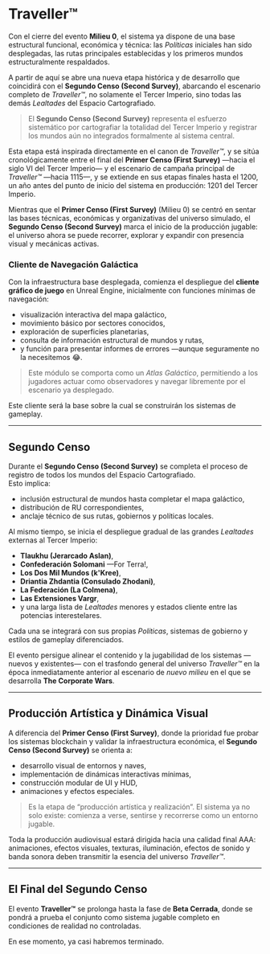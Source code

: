 # Traveller™

Con el cierre del evento **Milieu 0**, el sistema ya dispone de una base estructural funcional, económica y técnica: las _Políticas_ iniciales han sido desplegadas, las rutas principales establecidas y los primeros mundos estructuralmente respaldados.

A partir de aquí se abre una nueva etapa histórica y de desarrollo que coincidirá con el **Segundo Censo (Second Survey)**, abarcando el escenario completo de _Traveller™_, no solamente el Tercer Imperio, sino todas las demás _Lealtades_ del Espacio Cartografiado.

> El **Segundo Censo (Second Survey)** representa el esfuerzo sistemático por cartografiar la totalidad del Tercer Imperio y registrar los mundos aún no integrados formalmente al sistema central.

Esta etapa está inspirada directamente en el canon de _Traveller™_, y se sitúa cronológicamente entre el final del **Primer Censo (First Survey)** —hacia el siglo VI del Tercer Imperio— y el escenario de campaña principal de _Traveller™_ —hacia 1115—, y se extiende en sus etapas finales hasta el 1200, un año antes del punto de inicio del sistema en producción: 1201 del Tercer Imperio.

Mientras que el **Primer Censo (First Survey)** (Milieu 0) se centró en sentar las bases técnicas, económicas y organizativas del universo simulado, el **Segundo Censo (Second Survey)** marca el inicio de la producción jugable: el universo ahora se puede recorrer, explorar y expandir con presencia visual y mecánicas activas.

### Cliente de Navegación Galáctica

Con la infraestructura base desplegada, comienza el despliegue del **cliente gráfico de juego** en Unreal Engine, inicialmente con funciones mínimas de navegación:

* visualización interactiva del mapa galáctico,
* movimiento básico por sectores conocidos,
* exploración de superficies planetarias,
* consulta de información estructural de mundos y rutas,
* y función para presentar informes de errores —aunque seguramente no la necesitemos :joy:.

> Este módulo se comporta como un _Atlas Galáctico_, permitiendo a los jugadores actuar como observadores y navegar libremente por el escenario ya desplegado.

Este cliente será la base sobre la cual se construirán los sistemas de gameplay.

***

## Segundo Censo

Durante el **Segundo Censo (Second Survey)** se completa el proceso de registro de todos los mundos del Espacio Cartografiado.\
Esto implica:

* inclusión estructural de mundos hasta completar el mapa galáctico,
* distribución de RU correspondientes,
* anclaje técnico de sus rutas, gobiernos y políticas locales.

Al mismo tiempo, se inicia el despliegue gradual de las grandes _Lealtades_ externas al Tercer Imperio:

* **Tlaukhu (Jerarcado Aslan)**,
* **Confederación Solomani** —For Terra!,
* **Los Dos Mil Mundos (k'Kree)**,
* **Driantia Zhdantia (Consulado Zhodani)**,
* **La Federación (La Colmena)**,
* **Las Extensiones Vargr**,
* y una larga lista de _Lealtades_ menores y estados cliente entre las potencias interestelares.

Cada una se integrará con sus propias _Políticas_, sistemas de gobierno y estilos de gameplay diferenciados.

El evento persigue alinear el contenido y la jugabilidad de los sistemas —nuevos y existentes— con el trasfondo general del universo _Traveller™_ en la época inmediatamente anterior al escenario de _nuevo milieu_ en el que se desarrolla **The Corporate Wars**.

***

## Producción Artística y Dinámica Visual

A diferencia del **Primer Censo (First Survey)**, donde la prioridad fue probar los sistemas blockchain y validar la infraestructura económica, el **Segundo Censo (Second Survey)** se orienta a:

* desarrollo visual de entornos y naves,
* implementación de dinámicas interactivas mínimas,
* construcción modular de UI y HUD,
* animaciones y efectos especiales.

> Es la etapa de “producción artística y realización”. El sistema ya no solo existe: comienza a verse, sentirse y recorrerse como un entorno jugable.

Toda la producción audiovisual estará dirigida hacia una calidad final AAA: animaciones, efectos visuales, texturas, iluminación, efectos de sonido y banda sonora deben transmitir la esencia del universo _Traveller™_.

***

## El Final del Segundo Censo

El evento **Traveller™** se prolonga hasta la fase de **Beta Cerrada**, donde se pondrá a prueba el conjunto como sistema jugable completo en condiciones de realidad no controladas.

En ese momento, ya casi habremos terminado.
